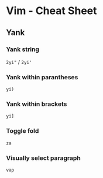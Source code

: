 # Vim - Cheat Sheet

## Yank

### Yank string
`2yi"` / `2yi'`

### Yank within parantheses
`yi)`

### Yank within brackets
`yi]`

### Toggle fold
`za`

### Visually select paragraph
`vap`
